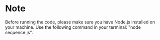 # Note
Before running the code, please make sure you have Node.js installed on your machine. Use the following command in your terminal: "node sequence.js".

